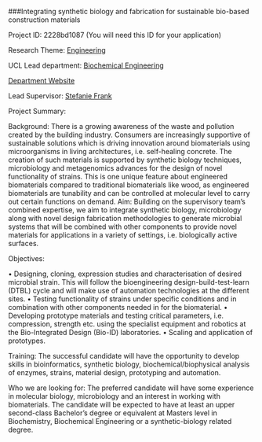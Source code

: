 ###Integrating synthetic biology and fabrication for sustainable bio-based construction materials

Project ID: 2228bd1087
(You will need this ID for your application)

Research Theme: [Engineering](../themes/engineering.md)

UCL Lead department: [Biochemical Engineering](../departments/biochemical-engineering.md)

[Department Website](https://www.ucl.ac.uk/biochemical-engineering)

Lead Supervisor: [Stefanie Frank](https://iris.ucl.ac.uk/iris/browse/profile?upi=SFRAN44)

Project Summary:

Background:
 There is a growing awareness of the waste and pollution created by the building industry. Consumers are increasingly supportive of sustainable solutions which is driving innovation around biomaterials using microorganisms in living architectures, i.e. self-healing concrete. The creation of such materials is supported by synthetic biology techniques, microbiology and metagenomics advances for the design of novel functionality of strains. This is one unique feature about engineered biomaterials compared to traditional biomaterials like wood, as engineered biomaterials are tunability and can be controlled at molecular level to carry out certain functions on demand. 
 Aim: Building on the supervisory team’s combined expertise, we aim to integrate synthetic biology, microbiology along with novel design fabrication methodologies to generate microbial systems that will be combined with other components to provide novel materials for applications in a variety of settings, i.e. biologically active surfaces. 
 
 Objectives:
  
 • Designing, cloning, expression studies and characterisation of desired microbial strain. This will follow the bioengineering design-build-test-learn (DTBL) cycle and will make use of automation technologies at the different sites.
 • Testing functionality of strains under specific conditions and in combination with other components needed in for the biomaterial. 
 • Developing prototype materials and testing critical parameters, i.e. compression, strength etc. using the specialist equipment and robotics at the Bio-Integrated Design (Bio-ID) laboratories.
 • Scaling and application of prototypes.
 
 Training:
 The successful candidate will have the opportunity to develop skills in bioinformatics, synthetic biology, biochemical/biophysical analysis of enzymes, strains, material design, prototyping and automation.
  
 Who we are looking for:
 The preferred candidate will have some experience in molecular biology, microbiology and an interest in working with biomaterials. The candidate will be expected to have at least an upper second-class Bachelor’s degree or equivalent at Masters level in Biochemistry, Biochemical Engineering or a synthetic-biology related degree.